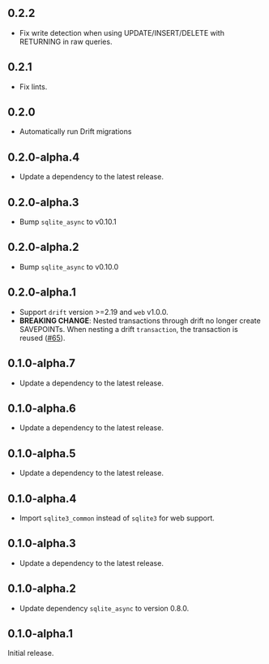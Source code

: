 ## 0.2.2

- Fix write detection when using UPDATE/INSERT/DELETE with RETURNING in raw queries.

## 0.2.1

- Fix lints.

## 0.2.0

 - Automatically run Drift migrations

## 0.2.0-alpha.4

 - Update a dependency to the latest release.

## 0.2.0-alpha.3

 - Bump `sqlite_async` to v0.10.1

## 0.2.0-alpha.2

 - Bump `sqlite_async` to v0.10.0

## 0.2.0-alpha.1

 - Support `drift` version >=2.19 and `web` v1.0.0.
 - **BREAKING CHANGE**: Nested transactions through drift no longer create SAVEPOINTs. When nesting a drift `transaction`, the transaction is reused ([#65](https://github.com/powersync-ja/sqlite_async.dart/pull/65)).

## 0.1.0-alpha.7

 - Update a dependency to the latest release.

## 0.1.0-alpha.6

 - Update a dependency to the latest release.

## 0.1.0-alpha.5

 - Update a dependency to the latest release.

## 0.1.0-alpha.4

- Import `sqlite3_common` instead of `sqlite3` for web support.

## 0.1.0-alpha.3

- Update a dependency to the latest release.

## 0.1.0-alpha.2

- Update dependency `sqlite_async` to version 0.8.0.

## 0.1.0-alpha.1

Initial release.

